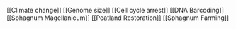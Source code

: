 [[Climate change]]
[[Genome size]]
[[Cell cycle arrest]]
[[DNA Barcoding]]
[[Sphagnum Magellanicum]]
[[Peatland Restoration]]
[[Sphagnum Farming]]
